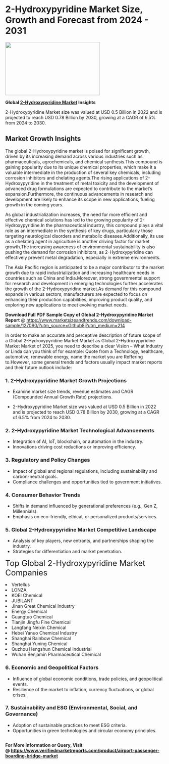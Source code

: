 <H1>2-Hydroxypyridine Market Size, Growth and Forecast from 2024 - 2031</H1><img class="aligncenter size-medium wp-image-584254" src="https://thirdeyenews.in/wp-content/uploads/2024/09/Global-Market-Research-300x168.jpeg" alt="" width="300" height="168" /><p><strong>Global&nbsp;<a href="https://www.marketsizeandtrends.com/download-sample/127090/?utm_source=Github8j?utm_medium=214">2-Hydroxypyridine Market</a> Insights</strong></p><p>2-Hydroxypyridine Market size was valued at USD 0.5 Billion in 2022 and is projected to reach USD 0.78 Billion by 2030, growing at a CAGR of 6.5% from 2024 to 2030.</p><p><h2>Market Growth Insights</h2> <p>The global 2-Hydroxypyridine market is poised for significant growth, driven by its increasing demand across various industries such as pharmaceuticals, agrochemicals, and chemical synthesis.This compound is gaining popularity due to its unique chemical properties, which make it a valuable intermediate in the production of several key chemicals, including corrosion inhibitors and chelating agents.The rising applications of 2-Hydroxypyridine in the treatment of metal toxicity and the development of advanced drug formulations are expected to contribute to the market’s expansion.Furthermore, the continuous advancements in research and development are likely to enhance its scope in new applications, fueling growth in the coming years.</p> <p>As global industrialization increases, the need for more efficient and effective chemical solutions has led to the growing popularity of 2-Hydroxypyridine.In the pharmaceutical industry, this compound plays a vital role as an intermediate in the synthesis of key drugs, particularly those targeting neurological disorders and metabolic diseases.Additionally, its use as a chelating agent in agriculture is another driving factor for market growth.The increasing awareness of environmental sustainability is also pushing the demand for corrosion inhibitors, as 2-Hydroxypyridine can effectively prevent metal degradation, especially in extreme environments.</p> <p>The Asia Pacific region is anticipated to be a major contributor to the market growth due to rapid industrialization and increasing healthcare needs in countries such as China and India.Moreover, strong governmental support for research and development in emerging technologies further accelerates the growth of the 2-Hydroxypyridine market.As demand for this compound expands in various sectors, manufacturers are expected to focus on enhancing their production capabilities, improving product quality, and exploring new applications to meet evolving market needs.</p> <p><span class=""><strong>Download Full PDF Sample Copy of Global 2-Hydroxypyridine Market Report</strong> @ <a href="https://www.marketsizeandtrends.com/download-sample/127090/?utm_source=Github8j?utm_medium=214" target="_blank">https://www.marketsizeandtrends.com/download-sample/127090/?utm_source=Github8j?utm_medium=214</a></span></p><p>In order to make an accurate and perceptive description of future scope of a Global&nbsp;2-Hydroxypyridine Market Market as Global&nbsp;2-Hydroxypyridine Market Market of 2025, you need to describe a clear Vision &ndash; What Industry or Linda can you think of for example: Quote from a Technology, healthcare, automotive, renewable energy, name the market you are Reffering to.However, some general trends and factors usually impact market reports and their future outlook include:</p><h3>1.&nbsp;<strong>2-Hydroxypyridine Market Growth Projections</strong></h3><ul><li>Examine market size trends, revenue estimates and CAGR (Compounded Annual Growth Rate) projections.</li><li><p>2-Hydroxypyridine Market size was valued at USD 0.5 Billion in 2022 and is projected to reach USD 0.78 Billion by 2030, growing at a CAGR of 6.5% from 2024 to 2030.</p></li></ul><h3>2.&nbsp;<strong>2-Hydroxypyridine Market Technological Advancements</strong></h3><ul><li>Integration of AI, IoT, blockchain, or automation in the industry.</li><li>Innovations driving cost reductions or improving efficiency.</li></ul><h3>3.&nbsp;<strong>Regulatory and Policy Changes</strong></h3><ul><li>Impact of global and regional regulations, including sustainability and carbon-neutral goals.</li><li>Compliance challenges and opportunities tied to government initiatives.</li></ul><h3>4.&nbsp;<strong>Consumer Behavior Trends</strong></h3><ul><li>Shifts in demand influenced by generational preferences (e.g., Gen Z, Millennials).</li><li>Emphasis on eco-friendly, ethical, or personalized products/services.</li></ul><h3>5.&nbsp;<strong>Global 2-Hydroxypyridine Market Competitive Landscape</strong></h3><ul><li>Analysis of key players, new entrants, and partnerships shaping the industry.</li><li>Strategies for differentiation and market penetration.</li></ul><p data-pm-slice="1 1 []"><span style="color: inherit; font-family: inherit; font-size: 25px;">Top Global 2-Hydroxypyridine Market Companies</span></p><div class="" data-test-id=""><p><li>Vertellus</li><li> LONZA</li><li> KOEI Chemical</li><li> JUBILANT</li><li> Jinan Great Chemical Industry</li><li> Energy Chemical</li><li> Guangtuo Chemical</li><li> Tianjin Jingfu Fine Chemical</li><li> Langfang Neixin Chemical</li><li> Hebei Yanuo Chemical Industry</li><li> Shanghai Rainbow Chemical</li><li> Shanghai Yuning Chemical</li><li> Quzhou Hengshun Chemical Industrial</li><li> Wuhan Benjamin Pharmaceutical Chemical</li></p></div><h3>6.&nbsp;<strong>Economic and Geopolitical Factors</strong></h3><ul><li>Influence of global economic conditions, trade policies, and geopolitical events.</li><li>Resilience of the market to inflation, currency fluctuations, or global crises.</li></ul><h3>7.&nbsp;<strong>Sustainability and ESG (Environmental, Social, and Governance)</strong></h3><ul><li>Adoption of sustainable practices to meet ESG criteria.</li><li>Opportunities in green technologies and circular economy principles.</li></ul><h2><strong style="font-size: 14px;">For More Information or Query, Visit @&nbsp;</strong><a style="background-color: #ffffff; font-size: 14px;" href="https://www.marketsizeandtrends.com/report/2-hydroxypyridine-market/" target="_blank">https://www.verifiedmarketreports.com/product/airport-passenger-boarding-bridge-market</a></h2>